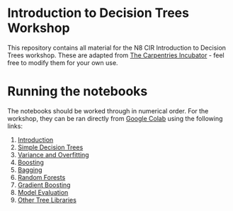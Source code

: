 # Introduction to Decision Trees Workshop

This repository contains all material for the N8 CIR Introduction to Decision Trees workshop. These are adapted from [The Carpentries Incubator](https://carpentries-incubator.github.io/machine-learning-trees-python/index.html) - feel free to modify them for your own use.

# Running the notebooks

The notebooks should be worked through in numerical order. For the workshop, they can be ran directly from [Google Colab](https://colab.research.google.com) using the following links:

1. [Introduction](https://colab.research.google.com/github/mattswatson/intro-to-trees-workshop/blob/main/01%20-%20Introduction.ipynb)
2. [Simple Decision Trees](https://colab.research.google.com/github/mattswatson/intro-to-trees-workshop/blob/main/02%20-%20Simple%20Decision%Trees.ipynb)
3. [Variance and Overfitting](https://colab.research.google.com/github/mattswatson/intro-to-trees-workshop/blob/main/03%20-%20Variance%20and%20.ipynb)
4. [Boosting](https://colab.research.google.com/github/mattswatson/intro-to-trees-workshop/blob/main/04%20-%20Boosting.ipynb)
5. [Bagging](https://colab.research.google.com/github/mattswatson/intro-to-trees-workshop/blob/main/05%20-%20Bagging.ipynb)
6. [Random Forests](https://colab.research.google.com/github/mattswatson/intro-to-trees-workshop/blob/main/06%20-%20Random%20Forests.ipynb)
7. [Gradient Boosting](https://colab.research.google.com/github/mattswatson/intro-to-trees-workshop/blob/main/07%20-%20Gradient%20Boosting.ipynb)
8. [Model Evaluation](https://colab.research.google.com/github/mattswatson/intro-to-trees-workshop/blob/main/08%20-%20Model%20Evaluation.ipynb)
9. [Other Tree Libraries](https://colab.research.google.com/github/mattswatson/intro-to-trees-workshop/blob/main/09%20-%20Other%20Tree%20Libraries.ipynb)